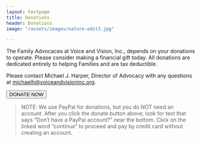 ```yaml
---
layout: textpage
title: Donations
header: Donations
image: "/assets/images/nature-edit3.jpg"

---
```

The Family Advocaces at Voice and Vision, Inc., depends on your donations to operate. Please consider making a financial gift today. All donations are dedicated entirely to helping Families and are tax deductible.

Please contact Michael J. Harper, Director of Advocacy with
any questions at michaelh@voiceandvisioninc.org.

<button onclick="window.location.href = 'https://www.paypal.com/cgi-bin/webscr?cmd=_s-xclick&hosted_button_id=C2J5LR2A9XUAW';">DONATE NOW</button>

> NOTE: We use PayPal for donations, but you do NOT need an account. After you click the donate button above, look for text that says “Don’t have a PayPal account?” near the bottom. Click on the linked word “continue” to proceed and pay by credit card without creating an account.
